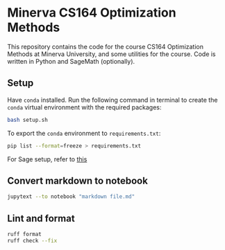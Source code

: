 # Minerva CS164 Optimization Methods

This repository contains the code for the course CS164 Optimization Methods at Minerva University, and some utilities for the course. Code is written in Python and SageMath (optionally).

## Setup

Have `conda` installed. Run the following command in terminal to create the `conda` virtual environment with the required packages:

```bash
bash setup.sh
```

To export the `conda` environment to `requirements.txt`:

```bash
pip list --format=freeze > requirements.txt
```

For Sage setup, refer to [this](https://doc.sagemath.org/html/en/installation/launching.html#setting-up-sagemath-as-a-jupyter-kernel-in-an-existing-jupyter-notebook-or-jupyterlab-installation)

## Convert markdown to notebook

```bash
jupytext --to notebook "markdown file.md"
```

## Lint and format

```bash
ruff format
ruff check --fix
```
